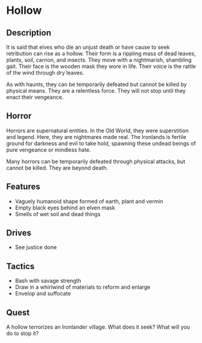 # Hollow

## Description
It is said that elves who die an unjust death or have cause to seek retribution can rise as a hollow. Their form is a rippling mass of dead leaves, plants, soil, carrion, and insects. They move with a nightmarish, shambling gait. Their face is the wooden mask they wore in life. Their voice is the rattle of the wind through dry leaves.

As with haunts, they can be temporarily defeated but cannot be killed by physical means. They are a relentless force. They will not stop until they enact their vengeance.

## Horror
Horrors are supernatural entities. In the Old World, they were superstition and legend. Here, they are nightmares made real. The Ironlands is fertile ground for darkness and evil to take hold, spawning these undead beings of pure vengeance or mindless hate.

Many horrors can be temporarily defeated through physical attacks, but cannot be killed. They are beyond death.

## Features
 - Vaguely humanoid shape formed of earth, plant and vermin
 - Empty black eyes behind an elven mask
 - Smells of wet soil and dead things

## Drives
 - See justice done

## Tactics
 - Bash with savage strength
 - Draw in a whirlwind of materials to reform and enlarge
 - Envelop and suffocate

## Quest
A hollow terrorizes an Ironlander village. What does it seek? What will you do to stop it?




